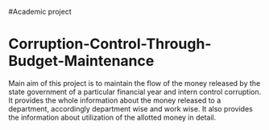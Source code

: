 #Academic project
# Corruption-Control-Through-Budget-Maintenance
Main aim of this project is to maintain the flow of the money released by the state government of a particular financial year and intern control corruption. It provides the whole information about the money released to a department, accordingly department wise and work wise. It also provides the information about utilization of the allotted money in detail.
